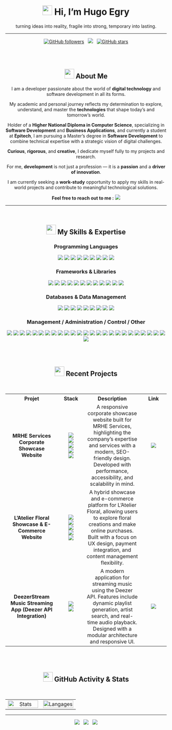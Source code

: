 <!--
[![Twitter Follow](https://img.shields.io/twitter/follow/NAMETWITTER__?style=social)](https://twitter.com/NAMETWITTER)
[![YouTube Channel Views](https://img.shields.io/youtube/channel/views/CHNAME?style=social)](https://www.youtube.com/channel/CHNAME)
-->
<!--<h2 align="center"><img src="https://user-images.githubusercontent.com/39955420/147578199-56632b69-b3e8-4d9f-97e2-f046a1c2cba0.gif"></h2>-->
<h1 align="center"><img src="https://user-images.githubusercontent.com/39955420/147578264-bae0526c-028a-49d2-8af8-d08bb4edbd2a.gif" height="30" width="30"> Hi, I’m Hugo Egry</h1>
<p align="center">turning ideas into reality, fragile into strong, temporary into lasting.</p>

---
<p align="center">
  <!-- GitHub followers -->
  <a href="https://github.com/hugoegry"><img src="https://img.shields.io/github/followers/hugoegry?style=social" alt="GitHub followers"></a>
  &nbsp;
  <!--mail-->
  <a href="mailto:hugo.egry@epitech.eu"><img src="https://img.shields.io/badge/Email-hugo.egry@epitech.eu-blue?style=social&logo=gmail"></a> <!--@ = maildotru-->
  &nbsp;
  <!-- Repo stars -->
  <a href="https://github.com/rishikagupta2468?tab=stars"><img src="https://img.shields.io/github/stars/hugoegry?style=social" alt="GitHub stars"></a>
</p>
<br><br>
<h2 align="center"><img src="https://images.emojiterra.com/google/noto-emoji/animated-emoji/1f680.gif" height="30" width="30"> About Me</h2>

<p align="center">
I am a developer passionate about the world of <strong>digital technology</strong> and software development in all its forms.
</p>

<p align="center">
My academic and personal journey reflects my determination to explore, understand, and master the <strong>technologies</strong> that shape today’s and tomorrow’s world.
</p>

<p align="center">
Holder of a <strong>Higher National Diploma in Computer Science</strong>, specializing in <strong>Software Development</strong> and <strong>Business Applications</strong>, and currently a student at <strong>Epitech</strong>, I am pursuing a Master’s degree in <strong>Software Development</strong> to combine technical expertise with a strategic vision of digital challenges.
</p>

<p align="center">
<strong>Curious</strong>, <strong>rigorous</strong>, and <strong>creative</strong>, I dedicate myself fully to my projects and research.
</p>

<p align="center">
For me, <strong>development</strong> is not just a profession — it is a <strong>passion</strong> and a <strong>driver of innovation</strong>.
</p>

<p align="center">
I am currently seeking a <strong>work-study</strong> opportunity to apply my skills in real-world projects and contribute to meaningful technological solutions.
</p>

<p align="center"><strong>Feel free to reach out to me :</strong>  <a href="mailto:hugo.egry@epitech.eu"><img src="https://img.shields.io/badge/Email-hugo.egry@epitech.eu-blue?style=social&logo=gmail"></a></p>

<!--||||||||||||||||||||||||||||||||||||||||||||||||||||||||||||||||||||||||||||||||||||||||||||||||||||||||||||||||||||||||||||||||||||||||||||||||||||||||||||||||||||||||||||||||||||||||||||||||||||||||||||||||||||||||-->

---

<br>
<div align="center">
<h2 align="center" style="border: none;"><img src="https://cdn-icons-gif.flaticon.com/17122/17122378.gif" height="30" width="30"> My Skills & Expertise</h2>

<h3>Programming Languages</h3>
<p>
  <img src="https://custom-icon-badges.demolab.com/badge/C%23-%270065.svg?logo=cshrp&logoColor=white"/>
  <img src="https://img.shields.io/badge/CSS%203-%231572B6.svg?&logo=css&logoColor=white"/>
  <img src="https://img.shields.io/badge/HTML%205-%23E34F26.svg?&logo=html5&logoColor=white"/>
  <img src="https://img.shields.io/badge/JAVA-%23ED8B00.svg?&logo=openjdk&logoColor=white"/>
  <img src="https://img.shields.io/badge/Java%20Script-%23323330.svg?&logo=javascript&logoColor=%23F7DF1E"/>
  <img src="https://img.shields.io/badge/Python-3776AB?&logo=python&logoColor=white"/>
  <img src="https://img.shields.io/badge/PHP-%23777BB4.svg?&logo=php&logoColor=white"/>
  <img src="https://img.shields.io/badge/LUA-2C2D72?&logo=lua&logoColor=white"/>
  <img src="https://img.shields.io/badge/Bash-4EAA25?logo=gnubash&logoColor=fff"/>
</p>

<h3>Frameworks & Libraries</h3>
<p>
  <img src="https://img.shields.io/badge/jquery-%230769AD.svg?&logo=jquery&logoColor=white"/>
  <img src="https://img.shields.io/badge/Type%20Script-3178C6?logo=typescript&logoColor=fff"/>
  <img src="https://img.shields.io/badge/React-20232A?&logo=react&logoColor=61DAFB"/>
  <img src="https://img.shields.io/badge/Django-092E20?&logo=django&logoColor=white"/>
  <img src="https://img.shields.io/badge/Flask-000000?&logo=flask&logoColor=white"/>
  <img src="https://img.shields.io/badge/AJAX-0058CC?&logo=Mattermost&logoColor=white"/>
  <img src="https://img.shields.io/badge/.NET-512BD4?logo=dotnet&logoColor=fff"/>
  <img src="https://img.shields.io/badge/Tailwind%20CSS-%2338B2AC.svg?logo=tailwind-css&logoColor=white"/>
  <img src="https://img.shields.io/badge/Bootstrap-7952B3?logo=bootstrap&logoColor=fff"/>
  <img src="https://img.shields.io/badge/JSON-000?logo=json&logoColor=fff"/>
  <img src="https://img.shields.io/badge/XML-767C52?logo=xml&logoColor=fff"/>
  <img src="https://img.shields.io/badge/YAML-CB171E?logo=yaml&logoColor=fff"/>
</p>

<h3>Databases & Data Management</h3>
<p>
  <img src="https://img.shields.io/badge/MySQL-4479A1?logo=mysql&logoColor=fff"/>
  <img src="https://img.shields.io/badge/Postgres-%23316192.svg?logo=postgresql&logoColor=white"/>
  <img src="https://img.shields.io/badge/SQLite-%2307405e.svg?logo=sqlite&logoColor=white"/>
  <img src="https://img.shields.io/badge/MongoDB-%234ea94b.svg?logo=mongodb&logoColor=white"/>
  <img src="https://img.shields.io/badge/MariaDB-003545?logo=mariadb&logoColor=white"/>
  <img src="https://custom-icon-badges.demolab.com/badge/Microsoft%20SQL%20Server-CC2927?logo=mssqlserver-white&logoColor=white"/>
  <img src="https://custom-icon-badges.demolab.com/badge/Oracle-F80000?logo=oracle&logoColor=fff"/>
  <img src="https://img.shields.io/badge/Cassandra-%231287B1.svg?logo=apache-cassandra&logoColor=white"/>
  <img src="https://img.shields.io/badge/Elastic%20Search-005571?&logo=elastic&logoColor=white"/>
</p>


<h3>Management / Administration / Control / Other</h3>
<p>
  <img src="https://custom-icon-badges.demolab.com/badge/Windows-0078D6?logo=windows11&logoColor=white"/>
  <img src="https://img.shields.io/badge/Linux-FCC624?logo=linux&logoColor=black"/>
  <img src="https://img.shields.io/badge/Debian-A81D33?logo=debian&logoColor=fff"/>
  <img src="https://img.shields.io/badge/Ubuntu-E95420?logo=ubuntu&logoColor=white"/>
  <img src="https://img.shields.io/badge/Kali%20Linux-557C94?logo=kalilinux&logoColor=fff"/>
  <img src="https://img.shields.io/badge/Apache-A80002?&logo=apache&logoColor=white"/>
  <img src="https://img.shields.io/badge/node.js-6DA55F?&logo=node.js&logoColor=white"/>
  <img src="https://img.shields.io/badge/Docker-2496ED?&logo=docker&logoColor=white"/>
  <img src="https://img.shields.io/badge/Portainer-13B8F1?&logo=portainer&logoColor=white"/>
  <img src="https://img.shields.io/badge/Git-F05032?logo=git&logoColor=fff"/>
  <img src="https://img.shields.io/badge/GitHub-181717?&logo=github&logoColor=white"/>
  <img src="https://img.shields.io/badge/GitLab%20CI-FC6D26?logo=gitlab&logoColor=fff"/>
  <img src="https://img.shields.io/badge/Jenkins-D24939?&logo=jenkins&logoColor=white"/>
  <img src="https://img.shields.io/badge/Postman-FF6C37?logo=postman&logoColor=white"/>
  <img src="https://img.shields.io/badge/Cloudflare-F38020?logo=Cloudflare&logoColor=white"/>
  <img src="https://img.shields.io/badge/CISCO-1BA0D7?&logo=cisco&logoColor=white"/>
  <img src="https://img.shields.io/badge/Wireshark-1679A7?&logo=Wireshark&logoColor=white"/>
  <img src="https://custom-icon-badges.demolab.com/badge/Visual%20Studio-5C2D91.svg?&logo=visualstudio&logoColor=white"/>
  <img src="https://custom-icon-badges.demolab.com/badge/Visual%20Studio%20Code-0078d7.svg?logo=vsc&logoColor=white"/>
  <img src="https://img.shields.io/badge/Sublime%20Text-%23575757.svg?logo=sublime-text&logoColor=important"/>
  <img src="https://img.shields.io/badge/Python%20IDLE-3776AB?logo=python&logoColor=fff"/>
  <img src="https://img.shields.io/badge/Notepad++-90E59A.svg?&logo=notepad%2b%2b&logoColor=black"/>
  <img src="https://img.shields.io/badge/NetBeans%20IDE-1B6AC6.svg?logo=apache-netbeans-ide&logoColor=white"/>
  <img src="https://img.shields.io/badge/Trello-0052CC?logo=trello&logoColor=fff"/>
  <img src="https://img.shields.io/badge/Zoom-2D8CFF?logo=zoom&logoColor=white"/>
  <img src="https://img.shields.io/badge/Jira-0052CC?logo=jira&logoColor=white"/>
</p>
</div>

<!--||||||||||||||||||||||||||||||||||||||||||||||||||||||||||||||||||||||||||||||||||||||||||||||||||||||||||||||||||||||||||||||||||||||||||||||||||||||||||||||||||||||||||||||||||||||||||||||||||||||||||||||||||||||||-->

<br><br>
<h2 align="center"><img src="https://cdn-icons-gif.flaticon.com/17122/17122649.gif" height="30" width="30"> Recent Projects</h2>
<br>

<table>
  <tr>
    <th>Projet</th>
    <th>Stack</th>
    <th>Description</th>
    <th>Link</th>
  </tr>

  <tr>
    <td align="center" width="300"><b>MRHE Services<br>Corporate Showcase Website</b>
    </td>
    <td align="center" width="150">
      <a href="#"><img src="https://img.shields.io/badge/PHP-%23777BB4.svg?&logo=php&logoColor=white"/></a><br>
      <a href="#"><img src="https://img.shields.io/badge/MySQL-4479A1?logo=mysql&logoColor=fff"/></a><br>
      <a href="#"><img src="https://img.shields.io/badge/Java%20Script-%23323330.svg?&logo=javascript&logoColor=%23F7DF1E"/></a><br>
      <a href="#"><img src="https://img.shields.io/badge/HTML%205-%23E34F26.svg?&logo=html5&logoColor=white"/></a><br>
      <a href="#"><img src="https://img.shields.io/badge/CSS%203-%231572B6.svg?&logo=css&logoColor=white"/></a>
    </td>
    <td align="center" width="400">
      A responsive corporate showcase website built for MRHE Services, highlighting the company’s expertise and services with a modern, SEO-friendly design. Developed with performance, accessibility, and scalability in mind.
    </td>
    <td align="center" width="200">
      <a href="https://mrheservice.fr/"><img src="https://img.shields.io/badge/www.mrheservice.fr-0052CC?logo=workplace&logoColor=white"/></a>
    </td>
  </tr>

  <tr>
    <td align="center" width="300"><b>L’Atelier Floral<br>Showcase & E-Commerce Website</b></td>
    <td align="center">
      <a href="#"><img src="https://img.shields.io/badge/PHP-%23777BB4.svg?&logo=php&logoColor=white"/></a><br>
      <a href="#"><img src="https://img.shields.io/badge/MySQL-4479A1?logo=mysql&logoColor=fff"/></a><br>
      <a href="#"><img src="https://img.shields.io/badge/Java%20Script-%23323330.svg?&logo=javascript&logoColor=%23F7DF1E"/></a><br>
      <a href="#"><img src="https://img.shields.io/badge/HTML%205-%23E34F26.svg?&logo=html5&logoColor=white"/></a><br>
      <a href="#"><img src="https://img.shields.io/badge/CSS%203-%231572B6.svg?&logo=css&logoColor=white"/></a>
    </td>
    <td align="center" width="400">
      A hybrid showcase and e-commerce platform for L’Atelier Floral, allowing users to explore floral creations and make online purchases. Built with a focus on UX design, payment integration, and content management flexibility.
    </td>
  </tr>

  <tr>
    <td align="center" width="300"><b>DeezerStream<br>Music Streaming App (Deezer API Integration)</b></td>
    <td align="center">
      <a href="#"><img src="https://img.shields.io/badge/Deezer-000?&logo=undertale&logoColor=9D36F7"/></a><br>
      <a href="#"><img src="https://custom-icon-badges.demolab.com/badge/C%23-%270065.svg?logo=cshrp&logoColor=white"/></a>
    </td>
    <td align="center" width="400">
      A modern application for streaming music using the Deezer API. Features include dynamic playlist generation, artist search, and real-time audio playback. Designed with a modular architecture and responsive UI.
    </td>
    <td align="center" width="200">
      <a href="https://github.com/hugoegry/DeezerPlayer"><img src="https://img.shields.io/badge/View%20Code-333333?logo=codecrafters&logoColor=white"/></a>
    </td>
  </tr>
</table>

<!--||||||||||||||||||||||||||||||||||||||||||||||||||||||||||||||||||||||||||||||||||||||||||||||||||||||||||||||||||||||||||||||||||||||||||||||||||||||||||||||||||||||||||||||||||||||||||||||||||||||||||||||||||||||||-->

<br><br>
<h2 align="center"><img src="https://media4.giphy.com/media/v1.Y2lkPTZjMDliOTUyMndjc2pyNDN3dGw1ZTdjY3psOHB2MHZxZ2lma2UwdGpyeHo5dXhhdSZlcD12MV9naWZzX3NlYXJjaCZjdD1n/TJP7EH5i1fB2rKeWbf/200w.gif" height="30" width="30"> GitHub Activity & Stats</h2>
<br>

<table align="center" width="100%">
  <tr>
    <td align="center" width="50%">
      <img src="https://github-readme-stats-seven-orcin-82.vercel.app/api?username=hugoegry&layout=compact&show_icons=true&count_private=true&theme=radical&border_radius=25" alt="Stats" width="100%">
    </td>
    <td align="center" width="50%">
      <img src="https://github-readme-stats-seven-orcin-82.vercel.app/api/top-langs/?username=hugoegry&layout=compact&show_icons=true&count_private=true&theme=radical&border_radius=25" alt="Langages" width="100%">
    </td>
  </tr>
</table>

<!--
## 🐍 Mon activité GitHub

![Snake animation](https://github.com/SKH1995/SKH1995/blob/output/github-contribution-grid-snake.svg)
---
-->

---

<p align="center">
  <!-- linkedin -->
  <a href="https://www.linkedin.com/in/hugo-egry-666182371/"><img src="https://img.shields.io/badge/Linkedin-hugo%20egry-blue0A66C2?style=social&logo=logmein&logoColor=black"></a>
  &nbsp;
  <!-- git hub -->
  <a href="https://github.com/hugoegry"><img src="https://img.shields.io/badge/Git%20Hub-hugoegry-blue?style=social&logo=refinedgithub"></a>
  &nbsp;
  <!-- mail -->
  <a href="mailto:hugo.egry@epitech.eu"><img src="https://img.shields.io/badge/Email-hugo.egry@epitech.eu-blue?style=social&logo=maildotru&logoColor=black"></a>
</p>
